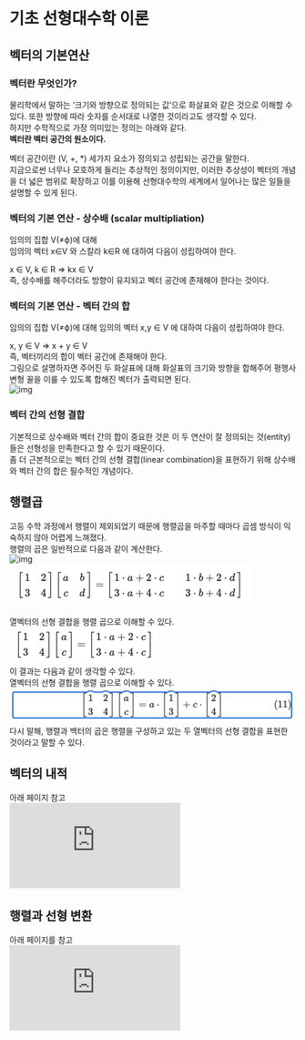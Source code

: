 # 기초 선형대수학 이론
## 벡터의 기본연산
### 벡터란 무엇인가?
물리학에서 말하는 ‘크기와 방향으로 정의되는 값’으로 화살표와 같은 것으로 이해할 수 있다. 또한 방향에 따라 숫자를 순서대로 나열한 것이라고도 생각할 수 있다.   
하지만 수학적으로 가장 의미있는 정의는 아래와 같다.   
**벡터란 벡터 공간의 원소이다.**   

벡터 공간이란 (V, +, *) 세가지 요소가 정의되고 성립되는 공간을 말한다.   
지금으로썬 너무나 모호하게 들리는 추상적인 정의이지만, 이러한 추상성이 벡터의 개념을 더 넓은 범위로 확장하고 이를 이용해 선형대수학의 세계에서 일어나는 많은 일들을 설명할 수 있게 된다.   

### 벡터의 기본 연산 - 상수배 (scalar multipliation)
임의의 집합 V(≠ϕ)에 대해    
임의의 벡터 x∈V 와 스칼라 k∈R 에 대하여 다음이 성립하여야 한다.   

x ∈ V, k ∈ R ⇒ kx ∈ V   
즉, 상수배를 해주더라도 방향이 유지되고 벡터 공간에 존재해야 한다는 것이다.   

### 벡터의 기본 연산 - 벡터 간의 합
임의의 집합 V(≠ϕ)에 대해 임의의 벡터 x,y ∈ V 에 대하여 다음이 성립하여야 한다.   

x, y ∈ V ⇒ x + y ∈ V   
즉, 벡터끼리의 합이 벡터 공간에 존재해야 한다.    
그림으로 설명하자면 주어진 두 화살표에 대해 화살표의 크기와 방향을 합해주어 평행사변형 꼴을 이룰 수 있도록 합해진 벡터가 출력되면 된다.   
![img](https://raw.githubusercontent.com/angeloyeo/angeloyeo.github.io/master/pics/2020-09-07-basic_vector_operation/pic3.png)

### 벡터 간의 선형 결합
기본적으로 상수배와 벡터 간의 합이 중요한 것은 이 두 연산이 잘 정의되는 것(entity)들은 선형성을 만족한다고 할 수 있기 때문이다.   
좀 더 근본적으로는 벡터 간의 선형 결합(linear combination)을 표현하기 위해 상수배와 벡터 간의 합은 필수적인 개념이다.   


## 행렬곱
고등 수학 과정에서 행렬이 제외되었기 때문에 행렬곱을 마주할 때마다 곱셈 방식이 익숙하지 않아 어렵게 느껴졌다.   
행렬의 곱은 일반적으로 다음과 같이 계산한다.   
![img](https://raw.githubusercontent.com/angeloyeo/angeloyeo.github.io/master/pics/2020-09-08-matrix_multiplication/pic2.png)   
![img](../img/matrix_1.png)   

열벡터의 선형 결합을 행렬 곱으로 이해할 수 있다.   
![img](../img/matrix_2.png)   
이 결과는 다음과 같이 생각할 수 있다.   
열벡터의 선형 결합을 행렬 곱으로 이해할 수 있다.   
![img](../img/matrix_3.png)   
다시 말해, 행렬과 백터의 곱은 행렬을 구성하고 있는 두 열벡터의 선형 결합을 표현한 것이라고 말할 수 있다.   


## 벡터의 내적
아래 페이지 참고   
![url](https://angeloyeo.github.io/2020/09/09/row_vector_and_inner_product.html)

## 행렬과 선형 변환
아래 페이지를 참고   
![url](https://angeloyeo.github.io/2019/07/15/Matrix_as_Linear_Transformation.html)
